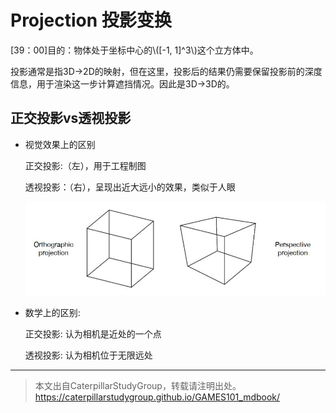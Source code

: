 # Projection 投影变换 

[39：00]目的：物体处于坐标中心的\\([-1, 1]^3\\)这个立方体中。

投影通常是指3D->2D的映射，但在这里，投影后的结果仍需要保留投影前的深度信息，用于渲染这一步计算遮挡情况。因此是3D->3D的。  

## 正交投影vs透视投影

- 视觉效果上的区别
    
  正交投影:（左），用于工程制图
  
  透视投影：（右），呈现出近大远小的效果，类似于人眼
  
  ![](../assets/两种投影.jpg)

- 数学上的区别:
  
  正交投影: 认为相机是近处的一个点
  
  透视投影: 认为相机位于无限远处

------------------------------

> 本文出自CaterpillarStudyGroup，转载请注明出处。  
> https://caterpillarstudygroup.github.io/GAMES101_mdbook/
